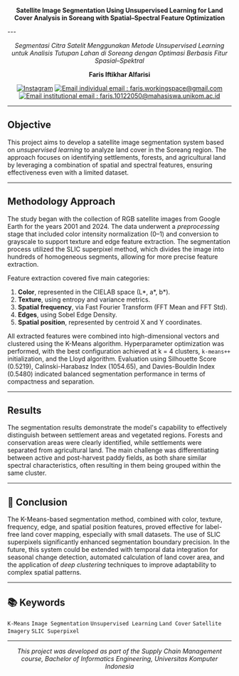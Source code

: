 <p align="center">
  <b>Satellite Image Segmentation Using Unsupervised Learning for Land Cover Analysis in Soreang with Spatial–Spectral Feature Optimization</b>  
</p>
---

<p align="center">
  <i>Segmentasi Citra Satelit Menggunakan Metode Unsupervised Learning untuk Analisis Tutupan Lahan di Soreang dengan Optimasi Berbasis Fitur Spasial–Spektral</i>  
</p>

<p align="center">
  <b>Faris Iftikhar Alfarisi</b>  
</p>
<p align="center">
<a href="https://www.instagram.com/frs.alfrs_/"><img src="https://img.shields.io/badge/Instagram-faris__awesome-orange?logo=instagram" alt="Instagram"></a>
<a href="mailto:faris.workingspace@gmail.com"><img src="https://img.shields.io/badge/Email-faris%40example.com-blue?logo=gmail" alt="Email"> individual email :  faris.workingspace@gmail.com </a>
<a href="mailto:faris.10122050@mahasiswa.unikom.ac.id "><img src="https://img.shields.io/badge/Email-faris%40example.com-blue?logo=gmail" alt="Email"> institutional email :  faris.10122050@mahasiswa.unikom.ac.id </a>
</p>

---

## Objective
This project aims to develop a satellite image segmentation system based on *unsupervised learning* to analyze land cover in the Soreang region. The approach focuses on identifying settlements, forests, and agricultural land by leveraging a combination of spatial and spectral features, ensuring effectiveness even with a limited dataset.

---

## Methodology Approach
The study began with the collection of RGB satellite images from Google Earth for the years 2001 and 2024. The data underwent a *preprocessing* stage that included color intensity normalization (0–1) and conversion to grayscale to support texture and edge feature extraction. The segmentation process utilized the SLIC superpixel method, which divides the image into hundreds of homogeneous segments, allowing for more precise feature extraction.

Feature extraction covered five main categories:  
1. **Color**, represented in the CIELAB space (L*, a*, b*).  
2. **Texture**, using entropy and variance metrics.  
3. **Spatial frequency**, via Fast Fourier Transform (FFT Mean and FFT Std).  
4. **Edges**, using Sobel Edge Density.  
5. **Spatial position**, represented by centroid X and Y coordinates.  

All extracted features were combined into high-dimensional vectors and clustered using the K-Means algorithm. Hyperparameter optimization was performed, with the best configuration achieved at k = 4 clusters, `k-means++` initialization, and the Lloyd algorithm. Evaluation using Silhouette Score (0.5219), Calinski-Harabasz Index (1054.65), and Davies-Bouldin Index (0.5480) indicated balanced segmentation performance in terms of compactness and separation.

---

## Results
The segmentation results demonstrate the model's capability to effectively distinguish between settlement areas and vegetated regions. Forests and conservation areas were clearly identified, while settlements were separated from agricultural land. The main challenge was differentiating between active and post-harvest paddy fields, as both share similar spectral characteristics, often resulting in them being grouped within the same cluster.

---

## 📌 Conclusion
The K-Means-based segmentation method, combined with color, texture, frequency, edge, and spatial position features, proved effective for label-free land cover mapping, especially with small datasets. The use of SLIC superpixels significantly enhanced segmentation boundary precision. In the future, this system could be extended with temporal data integration for seasonal change detection, automated calculation of land cover area, and the application of *deep clustering* techniques to improve adaptability to complex spatial patterns.

---

## 📚 Keywords
`K-Means` `Image Segmentation` `Unsupervised Learning` `Land Cover` `Satellite Imagery` `SLIC Superpixel`

---

<p align="center">
  <i>This project was developed as part of the Supply Chain Management course, Bachelor of Informatics Engineering, Universitas Komputer Indonesia</i>
</p>
